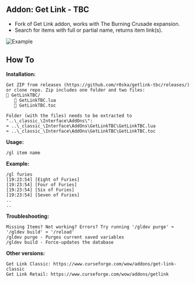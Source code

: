 ## Addon: Get Link - TBC

- Fork of Get Link addon, works with The Burning Crusade expansion. 
- Search for items with full or partial name, returns item link(s).  

![Example](https://i.imgur.com/ydjzZNk.png)
  
## How To    
**Installation:**  
```
Get ZIP from releases (https://github.com/r0ska/getlink-tbc/releases/) or clone repo. Zip includes one folder and two files:
📁 GetLinkTBC/
   📜 GetLinkTBC.lua
   📜 GetLinkTBC.toc

Folder (with the files) needs to be extracted to "..\_classic_\Interface\AddOns\":
➡️ ..\_classic_\Interface\AddOns\GetLinkTBC\GetLinkTBC.lua 
➡️ ..\_classic_\Interface\AddOns\GetLinkTBC\GetLinkTBC.toc
```

**Usage:**
```
/gl item name
```

**Example:**
```
/gl furies
[19:23:54] [Eight of Furies]
[19:23:54] [Four of Furies]
[19:23:54] [Six of Furies]
[19:23:54] [Seven of Furies]
..
..
```

**Troubleshooting:**
```
Missing Items? Not working? Errors? Try running '/gldev purge' ➡️ '/gldev build' ➡️ '/reload'
/gldev purge - Purges current saved variables
/gldev build - Force-updates the database
```

**Other versions:**
```
Get Link Classic: https://www.curseforge.com/wow/addons/get-link-classic
Get Link Retail: https://www.curseforge.com/wow/addons/getlink
```
